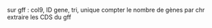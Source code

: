 <script>
import Quiz from "components/Quiz.svelte";
import Execute from "components/Execute.svelte";
</script>

sur gff : col9, ID gene, tri, unique
compter le nombre de gènes par chr
extraire les CDS du gff

<Execute command='cut -f 9 ~/dubii/study-cases/Escherichia_coli/Escherichia_coli_str_k_12_substr_mg1655.ASM584v2.37.chromosome.Chromosome.gff3 | cut -d ";" -f 1 | grep "ID=gene" | sort -u | wc -l' />
